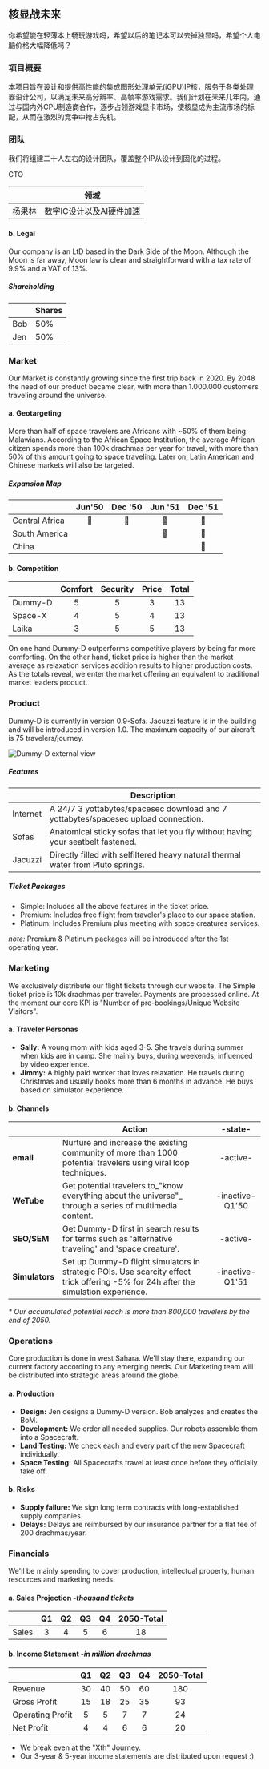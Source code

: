 ## 核显战未来

你希望能在轻薄本上畅玩游戏吗，希望以后的笔记本可以去掉独显吗，希望个人电脑价格大幅降低吗？

### 项目概要

本项目旨在设计和提供高性能的集成图形处理单元(iGPU)IP核，服务于各类处理器设计公司，以满足未来高分辨率、高帧率游戏需求。我们计划在未来几年内，通过与国内外CPU制造商合作，逐步占领游戏显卡市场，使核显成为主流市场的标配，从而在激烈的竞争中抢占先机。

### 团队

我们将组建二十人左右的设计团队，覆盖整个IP从设计到固化的过程。

CTO

|        | 领域                     |
| ------ | ------------------------ |
| 杨果林 | 数字IC设计以及AI硬件加速 |

#### b. Legal

Our company is an LtD based in the Dark Side of the Moon. Although the Moon is far away, Moon law is clear and straightforward with a tax rate of 9.9% and a VAT of 13%.

##### Shareholding

|     | Shares |
| --- | ------ |
| Bob | 50%    |
| Jen | 50%    |

### Market

Our Market is constantly growing since the first trip back in 2020. By 2048 the need of our product became clear, with more than 1.000.000 customers traveling around the universe.

#### a. Geotargeting

More than half of space travelers are Africans with ~50% of them being Malawians. According to the African Space Institution, the average African citizen spends more than 100k drachmas per year for travel, with more than 50% of this amount going to space traveling. Later on, Latin American and Chinese markets will also be targeted.

##### Expansion Map

|                | Jun'50 | Dec '50 | Jun '51 | Dec '51 |
| -------------- | :----: | :-----: | :-----: | :-----: |
| Central Africa |   🔑   |   🔑   |   🔑   |   🔑   |
| South America  |        |        |   🔑   |   🔑   |
| China          |        |        |        |   🔑   |

#### b. Competition

|         | Comfort | Security | Price | Total |
| ------- | :-----: | :------: | :---: | :---: |
| Dummy-D |    5    |    5    |   3   |  13  |
| Space-X |    4    |    5    |   4   |  13  |
| Laika   |    3    |    5    |   5   |  13  |

On one hand Dummy-D outperforms competitive players by being far more comforting. On the other hand, ticket price is higher than the market average as relaxation services addition results to higher production costs. As the totals reveal, we enter the market offering an equivalent to traditional market leaders product.

### Product

Dummy-D is currently in version 0.9-Sofa. Jacuzzi feature is in the building and will be introduced in version 1.0. The maximum capacity of our aircraft is 75 travelers/journey.

![Dummy-D external view](https://www.ntemposd.me/blog/a-minimum-viable-business-plan/spacecraft.png "Dummy-D external view")

##### Features

|          | Description                                                                        |
| -------- | ---------------------------------------------------------------------------------- |
| Internet | A 24/7 3 yottabytes/spacesec download and 7 yottabytes/spacesec upload connection. |
| Sofas    | Anatomical sticky sofas that let you fly without having your seatbelt fastened.    |
| Jacuzzi  | Directly filled with selfiltered heavy natural thermal water from Pluto springs.   |

##### Ticket Packages

* Simple: Includes all the above features in the ticket price.
* Premium: Includes free flight from traveler's place to our space station.
* Platinum: Includes Premium plus meeting with space creatures services.

_note:_ Premium & Platinum packages will be introduced after the 1st operating year.

### Marketing

We exclusively distribute our flight tickets through our website. The Simple ticket price is 10k drachmas per traveler. Payments are processed online. At the moment our core KPI is "Number of pre-bookings/Unique Website Visitors".

#### a. Traveler Personas

* **Sally:** A young mom with kids aged 3-5. She travels during summer when kids are in camp. She mainly buys, during weekends, influenced by video experience.
* **Jimmy:** A highly paid worker that loves relaxation. He travels during Christmas and usually books more than 6 months in advance. He buys based on simulator experience.

#### b. Channels

|                      | Action                                                                                                                              |     -state-     |
| -------------------- | ----------------------------------------------------------------------------------------------------------------------------------- | :-------------: |
| **email**      | Nurture and increase the existing community of more than 1000 potential travelers using viral loop techniques.                      |    -active-    |
| **WeTube**     | Get potential travelers to_"know everything about the universe"_ through a series of multimedia content.                            | -inactive-Q1'50 |
| **SEO/SEM**    | Get Dummy-D first in search results for terms such as 'alternative traveling' and 'space creature'.                                 |    -active-    |
| **Simulators** | Set up Dummy-D flight simulators in strategic POIs. Use scarcity effect trick offering -5% for 24h after the simulation experience. | -inactive-Q1'51 |

_*  Our accumulated potential reach is more than 800,000 travelers by the end of 2050._

### Operations

Core production is done in west Sahara. We'll stay there, expanding our current factory according to any emerging needs. Our Marketing team will be distributed into strategic areas around the globe.

#### a. Production

* **Design:** Jen designs a Dummy-D version. Bob analyzes and creates the BoM.
* **Development:** We order all needed supplies. Our robots assemble them into a Spacecraft.
* **Land Testing:** We check each and every part of the new Spacecraft individually.
* **Space Testing:** All Spacecrafts travel at least once before they officially take off.

#### b. Risks

* **Supply failure:** We sign long term contracts with long-established supply companies.
* **Delays:** Delays are reimbursed by our insurance partner for a flat fee of 200 drachmas/year.

### Financials

We'll be mainly spending to cover production, intellectual property, human resources and marketing needs.

#### a. Sales Projection _-thousand tickets_

|       | Q1 | Q2 | Q3 | Q4 | 2050-Total |
| ----- | :-: | :-: | :-: | :-: | :--------: |
| Sales | 3 | 4 | 5 | 6 |     18     |

#### b. Income Statement _-in million drachmas_

|                  | Q1 | Q2 | Q3 | Q4 | 2050-Total |
| ---------------- | :-: | :-: | :-: | :-: | :--------: |
| Revenue          | 30 | 40 | 50 | 60 |    180    |
| Gross Profit     | 15 | 18 | 25 | 35 |     93     |
| Operating Profit | 5 | 5 | 7 | 7 |     24     |
| Net Profit       | 4 | 4 | 6 | 6 |     20     |

* We break even at the "Xth" Journey.
* Our 3-year & 5-year income statements are distributed upon request :)
